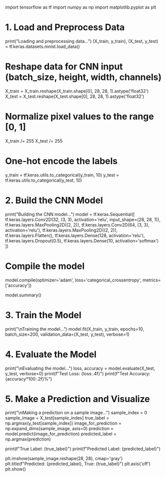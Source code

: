 import tensorflow as tf
import numpy as np
import matplotlib.pyplot as plt

# 1. Load and Preprocess Data
print("Loading and preprocessing data...")
(X_train, y_train), (X_test, y_test) = tf.keras.datasets.mnist.load_data()

# Reshape data for CNN input (batch_size, height, width, channels)
X_train = X_train.reshape(X_train.shape[0], 28, 28, 1).astype('float32')
X_test = X_test.reshape(X_test.shape[0], 28, 28, 1).astype('float32')

# Normalize pixel values to the range [0, 1]
X_train /= 255
X_test /= 255

# One-hot encode the labels
y_train = tf.keras.utils.to_categorical(y_train, 10)
y_test = tf.keras.utils.to_categorical(y_test, 10)

# 2. Build the CNN Model
print("Building the CNN model...")
model = tf.keras.Sequential([
    tf.keras.layers.Conv2D(32, (3, 3), activation='relu', input_shape=(28, 28, 1)),
    tf.keras.layers.MaxPooling2D((2, 2)),
    tf.keras.layers.Conv2D(64, (3, 3), activation='relu'),
    tf.keras.layers.MaxPooling2D((2, 2)),
    tf.keras.layers.Flatten(),
    tf.keras.layers.Dense(128, activation='relu'),
    tf.keras.layers.Dropout(0.5),
    tf.keras.layers.Dense(10, activation='softmax')
])

# Compile the model
model.compile(optimizer='adam',
              loss='categorical_crossentropy',
              metrics=['accuracy'])

model.summary()

# 3. Train the Model
print("\nTraining the model...")
model.fit(X_train, y_train,
          epochs=10,
          batch_size=200,
          validation_data=(X_test, y_test),
          verbose=1)

# 4. Evaluate the Model
print("\nEvaluating the model...")
loss, accuracy = model.evaluate(X_test, y_test, verbose=0)
print(f"Test Loss: {loss:.4f}")
print(f"Test Accuracy: {accuracy*100:.2f}%")

# 5. Make a Prediction and Visualize
print("\nMaking a prediction on a sample image...")
sample_index = 0
sample_image = X_test[sample_index]
true_label = np.argmax(y_test[sample_index])
image_for_prediction = np.expand_dims(sample_image, axis=0)
prediction = model.predict(image_for_prediction)
predicted_label = np.argmax(prediction)

print(f"True Label: {true_label}")
print(f"Predicted Label: {predicted_label}")

plt.imshow(sample_image.reshape(28, 28), cmap='gray')
plt.title(f"Predicted: {predicted_label}, True: {true_label}")
plt.axis('off')
plt.show()
